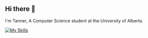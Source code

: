 ## Hi there 👋
I'm Tanner, A Computer Science student at the University of Alberta.

[![My Skills](https://skillicons.dev/icons?i=js,ts,html,css,react,tailwind,python,c,sqlite)](https://skillicons.dev)


<!--
**Tanrrr/Tanrrr** is a ✨ _special_ ✨ repository because its `README.md` (this file) appears on your GitHub profile.

Here are some ideas to get you started:

- 🔭 I’m currently working on ...
- 🌱 I’m currently learning ...
- 👯 I’m looking to collaborate on ...
- 🤔 I’m looking for help with ...
- 💬 Ask me about ...
- 📫 How to reach me: ...
- 😄 Pronouns: ...
- ⚡ Fun fact: ...
-->
